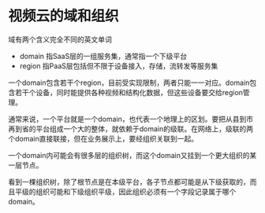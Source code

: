 视频云的域和组织
====
域有两个含义完全不同的英文单词

* domain 指SaaS层的一组服务集，通常指一个下级平台
* region 指PaaS层包括但不限于设备接入，存储，流转发等服务集

一个domain包含若干个region，目前受实现限制，两者只能一一对应。domain包含若干个设备，同时能提供各种视频和结构化数据，但这些设备要交给region管理。

通常来说，一个平台就是一个domain，也代表一个地理上的区划。要把从县到市再到省的平台组成一个大的整体，就依赖于domain的级联。在网络上，级联的两个domain直接联接，但在业务展示上，要经组织关联到一起。

一个domain内可能会有很多层的组织树，而这个domain又挂到一个更大组织的某一层节点。

看到一棵组织树，除了根节点是在本级平台，各子节点都可能是从下级获取的，而且平级的组织可能和下级组织平级，因此组织必须有一个字段记录属于哪个domain。